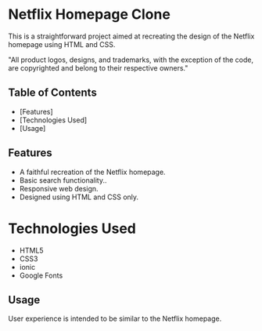# Netflix Homepage Clone

This is a straightforward project aimed at recreating the design of the Netflix homepage using HTML and CSS.

"All product logos, designs, and trademarks, with the exception of the code, are copyrighted and belong to their respective owners."

## Table of Contents

- [Features]
- [Technologies Used]
- [Usage]

## Features

- A faithful recreation of the Netflix homepage.
- Basic search functionality..
- Responsive web design.
- Designed using HTML and CSS only.

# Technologies Used

- HTML5 
- CSS3
-  ionic
- Google Fonts

## Usage
User experience is intended to be similar to the Netflix homepage.
